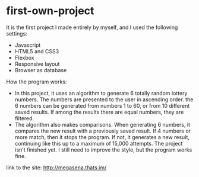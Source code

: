 # first-own-project
It is the first project I made entirely by myself, and I used the following settings:
*	Javascript
*	HTML5 and CSS3
*	Flexbox
*	Responsive layout
*	Browser as database

How the program works:
*	In this project, it uses an algorithm to generate 6 totally random lottery numbers. The numbers are presented to the user in ascending order. the 6 numbers can be generated from numbers 1 to 60, or from 10 different saved results. If among the results there are equal numbers, they are filtered.
*	The algorithm also makes comparisons. When generating 6 numbers, it compares the new result with a previously saved result. If 4 numbers or more match, then it stops the program. If not, it generates a new result, continuing like this up to a maximum of 15,000 attempts.
The project isn't finished yet. I still need to improve the style, but the program works fine. 

link to the site: http://megasena.thats.im/
